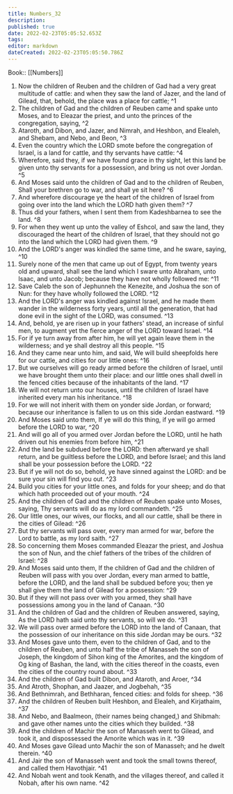 ```yaml
---
title: Numbers_32
description: 
published: true
date: 2022-02-23T05:05:52.653Z
tags: 
editor: markdown
dateCreated: 2022-02-23T05:05:50.786Z
---
```


 Book:: [[Numbers]]
 1. Now the children of Reuben and the children of Gad had a very great multitude of cattle: and when they saw the land of Jazer, and the land of Gilead, that, behold, the place was a place for cattle; ^1
 2. The children of Gad and the children of Reuben came and spake unto Moses, and to Eleazar the priest, and unto the princes of the congregation, saying, ^2
 3. Ataroth, and Dibon, and Jazer, and Nimrah, and Heshbon, and Elealeh, and Shebam, and Nebo, and Beon, ^3
 4. Even the country which the LORD smote before the congregation of Israel, is a land for cattle, and thy servants have cattle: ^4
 5. Wherefore, said they, if we have found grace in thy sight, let this land be given unto thy servants for a possession, and bring us not over Jordan. ^5
 6. And Moses said unto the children of Gad and to the children of Reuben, Shall your brethren go to war, and shall ye sit here? ^6
 7. And wherefore discourage ye the heart of the children of Israel from going over into the land which the LORD hath given them? ^7
 8. Thus did your fathers, when I sent them from Kadeshbarnea to see the land. ^8
 9. For when they went up unto the valley of Eshcol, and saw the land, they discouraged the heart of the children of Israel, that they should not go into the land which the LORD had given them. ^9
 10. And the LORD's anger was kindled the same time, and he sware, saying, ^10
 11. Surely none of the men that came up out of Egypt, from twenty years old and upward, shall see the land which I sware unto Abraham, unto Isaac, and unto Jacob; because they have not wholly followed me: ^11
 12. Save Caleb the son of Jephunneh the Kenezite, and Joshua the son of Nun: for they have wholly followed the LORD. ^12
 13. And the LORD's anger was kindled against Israel, and he made them wander in the wilderness forty years, until all the generation, that had done evil in the sight of the LORD, was consumed. ^13
 14. And, behold, ye are risen up in your fathers' stead, an increase of sinful men, to augment yet the fierce anger of the LORD toward Israel. ^14
 15. For if ye turn away from after him, he will yet again leave them in the wilderness; and ye shall destroy all this people. ^15
 16. And they came near unto him, and said, We will build sheepfolds here for our cattle, and cities for our little ones: ^16
 17. But we ourselves will go ready armed before the children of Israel, until we have brought them unto their place: and our little ones shall dwell in the fenced cities because of the inhabitants of the land. ^17
 18. We will not return unto our houses, until the children of Israel have inherited every man his inheritance. ^18
 19. For we will not inherit with them on yonder side Jordan, or forward; because our inheritance is fallen to us on this side Jordan eastward. ^19
 20. And Moses said unto them, If ye will do this thing, if ye will go armed before the LORD to war, ^20
 21. And will go all of you armed over Jordan before the LORD, until he hath driven out his enemies from before him, ^21
 22. And the land be subdued before the LORD: then afterward ye shall return, and be guiltless before the LORD, and before Israel; and this land shall be your possession before the LORD. ^22
 23. But if ye will not do so, behold, ye have sinned against the LORD: and be sure your sin will find you out. ^23
 24. Build you cities for your little ones, and folds for your sheep; and do that which hath proceeded out of your mouth. ^24
 25. And the children of Gad and the children of Reuben spake unto Moses, saying, Thy servants will do as my lord commandeth. ^25
 26. Our little ones, our wives, our flocks, and all our cattle, shall be there in the cities of Gilead: ^26
 27. But thy servants will pass over, every man armed for war, before the Lord to battle, as my lord saith. ^27
 28. So concerning them Moses commanded Eleazar the priest, and Joshua the son of Nun, and the chief fathers of the tribes of the children of Israel: ^28
 29. And Moses said unto them, If the children of Gad and the children of Reuben will pass with you over Jordan, every man armed to battle, before the LORD, and the land shall be subdued before you; then ye shall give them the land of Gilead for a possession: ^29
 30. But if they will not pass over with you armed, they shall have possessions among you in the land of Canaan. ^30
 31. And the children of Gad and the children of Reuben answered, saying, As the LORD hath said unto thy servants, so will we do. ^31
 32. We will pass over armed before the LORD into the land of Canaan, that the possession of our inheritance on this side Jordan may be ours. ^32
 33. And Moses gave unto them, even to the children of Gad, and to the children of Reuben, and unto half the tribe of Manasseh the son of Joseph, the kingdom of Sihon king of the Amorites, and the kingdom of Og king of Bashan, the land, with the cities thereof in the coasts, even the cities of the country round about. ^33
 34. And the children of Gad built Dibon, and Ataroth, and Aroer, ^34
 35. And Atroth, Shophan, and Jaazer, and Jogbehah, ^35
 36. And Bethnimrah, and Bethharan, fenced cities: and folds for sheep. ^36
 37. And the children of Reuben built Heshbon, and Elealeh, and Kirjathaim, ^37
 38. And Nebo, and Baalmeon, (their names being changed,) and Shibmah: and gave other names unto the cities which they builded. ^38
 39. And the children of Machir the son of Manasseh went to Gilead, and took it, and dispossessed the Amorite which was in it. ^39
 40. And Moses gave Gilead unto Machir the son of Manasseh; and he dwelt therein. ^40
 41. And Jair the son of Manasseh went and took the small towns thereof, and called them Havothjair. ^41
 42. And Nobah went and took Kenath, and the villages thereof, and called it Nobah, after his own name. ^42

